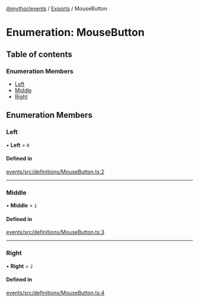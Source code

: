 [@mythor/events](../README.md) / [Exports](../modules.md) / MouseButton

# Enumeration: MouseButton

## Table of contents

### Enumeration Members

- [Left](MouseButton.md#left)
- [Middle](MouseButton.md#middle)
- [Right](MouseButton.md#right)

## Enumeration Members

### Left

• **Left** = ``0``

#### Defined in

[events/src/definitions/MouseButton.ts:2](https://github.com/desaintvincent/mythor/blob/eecdc4f/packages/events/src/definitions/MouseButton.ts#L2)

___

### Middle

• **Middle** = ``1``

#### Defined in

[events/src/definitions/MouseButton.ts:3](https://github.com/desaintvincent/mythor/blob/eecdc4f/packages/events/src/definitions/MouseButton.ts#L3)

___

### Right

• **Right** = ``2``

#### Defined in

[events/src/definitions/MouseButton.ts:4](https://github.com/desaintvincent/mythor/blob/eecdc4f/packages/events/src/definitions/MouseButton.ts#L4)
